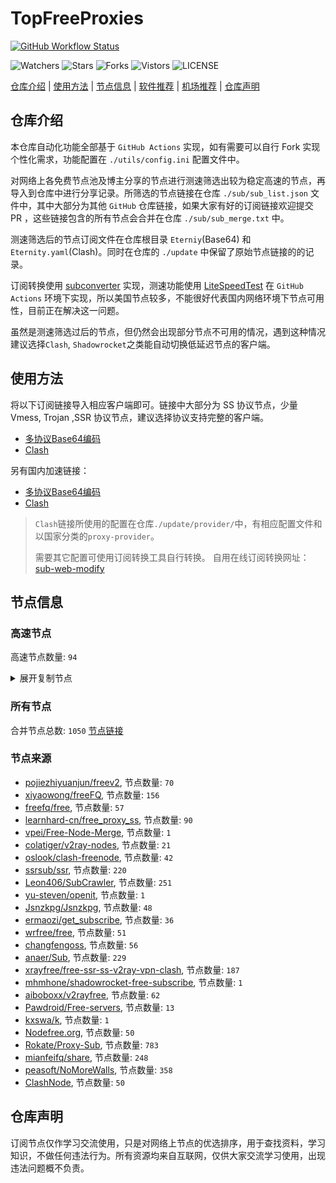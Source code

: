 # TopFreeProxies
[![GitHub Workflow Status](https://github.com/Jason6111/topfreeproxies/actions/workflows/get-proxies.yml/badge.svg)](https://github.com/Jason6111/TopFreeProxies/actions/workflows/get-proxies.yml) 

![Watchers](https://img.shields.io/github/watchers/Jason6111/topfreeproxies) ![Stars](https://img.shields.io/github/stars/Jason6111/topfreeproxies) ![Forks](https://img.shields.io/github/forks/Jason6111/topfreeproxies) ![Vistors](https://visitor-badge.laobi.icu/badge?page_id=Jason6111.topfreeproxies) ![LICENSE](https://img.shields.io/badge/license-CC%20BY--SA%204.0-green.svg)

[仓库介绍](https://github.com/Jason6111/TopFreeProxies#仓库介绍) | [使用方法](https://github.com/Jason6111/TopFreeProxies#使用方法) | [节点信息](https://github.com/Jason6111/TopFreeProxies#节点信息) | [软件推荐](https://github.com/Jason6111/TopFreeProxies#客户端选择) | [机场推荐](https://github.com/Jason6111/TopFreeProxies#机场推荐) | [仓库声明](https://github.com/Jason6111/TopFreeProxies#仓库声明)

## 仓库介绍
本仓库自动化功能全部基于 `GitHub Actions` 实现，如有需要可以自行 Fork 实现个性化需求，功能配置在 `./utils/config.ini` 配置文件中。

对网络上各免费节点池及博主分享的节点进行测速筛选出较为稳定高速的节点，再导入到仓库中进行分享记录。所筛选的节点链接在仓库 `./sub/sub_list.json` 文件中，其中大部分为其他 `GitHub` 仓库链接，如果大家有好的订阅链接欢迎提交 PR ，这些链接包含的所有节点会合并在仓库 `./sub/sub_merge.txt` 中。

测速筛选后的节点订阅文件在仓库根目录 `Eterniy`(Base64) 和 `Eternity.yaml`(Clash)。同时在仓库的 `./update` 中保留了原始节点链接的的记录。

订阅转换使用 [subconverter](https://github.com/tindy2013/subconverter) 实现，测速功能使用 [LiteSpeedTest](https://github.com/xxf098/LiteSpeedTest) 在 `GitHub Actions` 环境下实现，所以美国节点较多，不能很好代表国内网络环境下节点可用性，目前正在解决这一问题。

虽然是测速筛选过后的节点，但仍然会出现部分节点不可用的情况，遇到这种情况建议选择`Clash`, `Shadowrocket`之类能自动切换低延迟节点的客户端。

## 使用方法
将以下订阅链接导入相应客户端即可。链接中大部分为 SS 协议节点，少量 Vmess, Trojan ,SSR 协议节点，建议选择协议支持完整的客户端。

- [多协议Base64编码](https://raw.githubusercontent.com/Jason6111/TopFreeProxies/master/Eternity)
- [Clash](https://raw.githubusercontent.com/Jason6111/TopFreeProxies/master/Eternity.yaml)

另有国内加速链接：

- [多协议Base64编码](https://fastly.jsdelivr.net/gh/Jason6111/TopFreeProxies@master/Eternity)
- [Clash](https://fastly.jsdelivr.net/gh/Jason6111/TopFreeProxies@master/Eternity.yaml)

>`Clash`链接所使用的配置在仓库`./update/provider/`中，有相应配置文件和以国家分类的`proxy-provider`。
>
>需要其它配置可使用订阅转换工具自行转换。
>自用在线订阅转换网址：[sub-web-modify](https://sub.v1.mk/)

## 节点信息
### 高速节点
高速节点数量: `94`
<details>
  <summary>展开复制节点</summary>

    trojan://d7336719-df8e-4902-a7e1-8ff2c324eda3@edge02.themars.top:31101?allowInsecure=1#%F0%9F%87%AD%F0%9F%87%B0%20HK%E9%A6%99%E6%B8%AF02
    vmess://eyJ2IjoiMiIsInBzIjoi8J+Hr/Cfh7UgZ2l0aHViLmNvbS9mcmVlZnEgLSDml6XmnKzkuJzkuqxPcmFjbGXmlbDmja7kuK3lv4MgNzQiLCJhZGQiOiIxNjguMTM4LjE5NC4yNDMiLCJwb3J0IjoiMzM0MjEiLCJ0eXBlIjoibm9uZSIsImlkIjoiOTRlNTZmZjktY2NmMS00MTRlLWExMTQtNDZlMGE3OWY2NjE0IiwiYWlkIjoiMCIsIm5ldCI6InRjcCIsInBhdGgiOiIvIiwiaG9zdCI6IiIsInRscyI6IiJ9
    trojan://c19d1432-8b3e-4818-8837-3d160cf65908@jgwdb2.gaox.ml:443?allowInsecure=1#%F0%9F%87%AF%F0%9F%87%B5%20%5B01-03%5D%7Copenrunner%7C%E6%97%A5%E6%9C%AC%28JP%29Japan%2FOsaka_9
    vmess://eyJ2IjoiMiIsInBzIjoi8J+HsPCfh7cg6Z+p5Zu9XzAyMTQwMDkiLCJhZGQiOiIzLjM5LjYuODAiLCJwb3J0IjoiMTYzMzMiLCJ0eXBlIjoibm9uZSIsImlkIjoiMDA5MDAyYTctMDU4ZS00ZjVjLWJjNWMtZWM3YjAzOGFiNjcyIiwiYWlkIjoiMCIsIm5ldCI6InRjcCIsInBhdGgiOiIvIiwiaG9zdCI6IiIsInRscyI6IiJ9
    vmess://eyJ2IjoiMiIsInBzIjoi8J+HrfCfh7AgX0hLX+mmmea4ryIsImFkZCI6InBldGFsLmdhIiwicG9ydCI6IjQ0MyIsInR5cGUiOiJub25lIiwiaWQiOiJiNzQ0ZjVjYy1lYWIyLWQyY2QtZjQ3Ny03NjY0NmQxNzk4N2YiLCJhaWQiOiIwIiwibmV0Ijoid3MiLCJwYXRoIjoiL3BldGFsdndzIiwiaG9zdCI6InBldGFsLmdhIiwidGxzIjoidGxzIn0=
    ss://YWVzLTI1Ni1jZmI6YW1hem9uc2tyMDU@54.169.7.77:443#%F0%9F%87%B8%F0%9F%87%AC%20%E6%96%B0%E5%8A%A0%E5%9D%A1%20001
    trojan://265f092f-418b-30c9-a479-4800fd44dd19mielink@kaizen-tw-5.mielink-dns2.com:443?allowInsecure=0&sni=paydiu.com#%F0%9F%87%A8%F0%9F%87%B3%20Taiwan%28ChatGPT%29%2009%20TG%40nodpai
    vmess://eyJ2IjoiMiIsInBzIjoi8J+HqPCfh7MgX1RXX+WPsOa5vl8yIiwiYWRkIjoiaGluZXQxMjYxLmdmd2lzYmVzdC54eXoiLCJwb3J0IjoiMjI0IiwidHlwZSI6Im5vbmUiLCJpZCI6IjIyODUxMzNlLWI5YmEtM2ZiNS1hMjQ2LTljN2RkY2MyY2Q3YSIsImFpZCI6IjAiLCJuZXQiOiJ0Y3AiLCJwYXRoIjoiLyIsImhvc3QiOiJwYXlkaXUuY29tIiwidGxzIjoiIn0=
    trojan://265f092f-418b-30c9-a479-4800fd44dd19mielink@kaizen-tw-3.mielink-dns2.com:443?allowInsecure=1&sni=paydiu.com#%F0%9F%87%A8%F0%9F%87%B3%20Taiwan%28ChatGPT%29%2007%20TG%40nodpai
    trojan://265f092f-418b-30c9-a479-4800fd44dd19mielink@103.135.103.132:443?allowInsecure=1#HK_103.135.103.132_0211202366d2-362trojan
    trojan://265f092f-418b-30c9-a479-4800fd44dd19mielink@103.135.103.229:443?allowInsecure=1&sni=%24paydiu.com#%F0%9F%87%AD%F0%9F%87%B0%20Hong%20Kong%2017%20TG%40nodpai
    trojan://265f092f-418b-30c9-a479-4800fd44dd19mielink@172.104.118.90:443?allowInsecure=1#JP_172.104.118.90_02122023d889-618trojan
    vmess://eyJ2IjoiMiIsInBzIjoi8J+Hr/Cfh7Ug5pel5pysXzAyMTQwODUiLCJhZGQiOiIzOC41NC41MC4xNCIsInBvcnQiOiI4MCIsInR5cGUiOiJub25lIiwiaWQiOiIxNDNmMGNiMy0yM2YxLTRmZDAtYjFkYS1iYzlhMTBmOTczMTgiLCJhaWQiOiIwIiwibmV0Ijoid3MiLCJwYXRoIjoiLyIsImhvc3QiOiIiLCJ0bHMiOiIifQ==
    trojan://265f092f-418b-30c9-a479-4800fd44dd19mielink@kaizen-tw-5.mielink-dns2.com:443?allowInsecure=0&sni=paydiu.com#%F0%9F%87%A8%F0%9F%87%B3%20Taiwan%28ChatGPT%29%2009%20TG%40nodpai%202
    vmess://eyJ2IjoiMiIsInBzIjoi8J+HuPCfh6wg576O5Zu9LXZtZXNzLWNhLjAxMTIyMzMueHl6ODQ0My3ooqvlopkt5Lit6L2sMTk5Ljg3LjIxMC4xODYt6Kej6ZSB5paw5Yqg5Z2h5Zyw5Yy6TkbpnZ7oh6rliLbliaciLCJhZGQiOiJjYS4wMTEyMjMzLnh5eiIsInBvcnQiOiI4NDQzIiwidHlwZSI6Im5vbmUiLCJpZCI6ImMzMDAwZTlkLWJlZTctNGZkYi1iMzEyLWRkMDcwMzBmMzI1ZCIsImFpZCI6IjQiLCJuZXQiOiJ3cyIsInBhdGgiOiIvaG9tZSIsImhvc3QiOiJjYS4wMTEyMjMzLnh5eiIsInRscyI6InRscyJ9
    vmess://eyJ2IjoiMiIsInBzIjoi8J+HuPCfh6wg5Lit5Zu9LXZtZXNzLTguMjE0LjMzLjE1ODgwLeiiq+WimS3nm7Tov54t6Kej6ZSB5paw5Yqg5Z2h5Zyw5Yy6TkbpnZ7oh6rliLbliaciLCJhZGQiOiI4LjIxNC4zMy4xNTgiLCJwb3J0IjoiODAiLCJ0eXBlIjoibm9uZSIsImlkIjoiY2I4MWU2YWItMWQ4My00YWMxLWYwYWQtYWU1YzJhN2MyOWVmIiwiYWlkIjoiMCIsIm5ldCI6IndzIiwicGF0aCI6Ii8iLCJob3N0IjoiIiwidGxzIjoiIn0=
    vmess://eyJ2IjoiMiIsInBzIjoi8J+Hr/Cfh7Ug576O5Zu9LXZtZXNzLWpwYXJtLmZpbmV5b28uY2Y0NDMt6KKr5aKZLeS4rei9rDE1Mi43MC44MS42Ni3op6PplIHml6XmnKzlnLDljLpORumdnuiHquWItuWJpyIsImFkZCI6ImpwYXJtLmZpbmV5b28uY2YiLCJwb3J0IjoiNDQzIiwidHlwZSI6Im5vbmUiLCJpZCI6ImJkNWVlMjQ5LWZlN2ItNDY2OS1hNmQ5LWIzZjVlZWNiOThlNiIsImFpZCI6IjQiLCJuZXQiOiJ3cyIsInBhdGgiOiIvMTIzIiwiaG9zdCI6ImpwYXJtLmZpbmV5b28uY2YiLCJ0bHMiOiJ0bHMifQ==
    vmess://eyJ2IjoiMiIsInBzIjoi8J+Hr/Cfh7Ug576O5Zu9LXZtZXNzLWpwYXJtLmZpbmV5b28ubWw0NDMt6KKr5aKZLeS4rei9rDEzOC4yLjMzLjkwLeino+mUgeaXpeacrOWcsOWMuk5G6Z2e6Ieq5Yi25YmnIiwiYWRkIjoianBhcm0uZmluZXlvby5tbCIsInBvcnQiOiI0NDMiLCJ0eXBlIjoibm9uZSIsImlkIjoiMTBiYTQ3OGUtOWRlMS00YWE5LWMwOWUtNzcwNzAyNTMzNGQzIiwiYWlkIjoiNCIsIm5ldCI6IndzIiwicGF0aCI6Ii8xMjMiLCJob3N0IjoianBhcm0uZmluZXlvby5tbCIsInRscyI6InRscyJ9
    vmess://eyJ2IjoiMiIsInBzIjoi8J+Hr/Cfh7Ug576O5Zu9LXZtZXNzLWpwYW1kLmZpbmV5b28ubWw0NDMt6KKr5aKZLeS4rei9rDEzOC4yLjMzLjEwMi3op6PplIHml6XmnKzlnLDljLpORumdnuiHquWItuWJpyIsImFkZCI6ImpwYW1kLmZpbmV5b28ubWwiLCJwb3J0IjoiNDQzIiwidHlwZSI6Im5vbmUiLCJpZCI6IjM1ZTVlMmVhLTEzNzItNDc0NS1kZmY4LWZiMmJkMTEwMTZjNCIsImFpZCI6IjQiLCJuZXQiOiJ3cyIsInBhdGgiOiIvMTIzIiwiaG9zdCI6ImpwYW1kLmZpbmV5b28ubWwiLCJ0bHMiOiJ0bHMifQ==
    vmess://eyJ2IjoiMiIsInBzIjoi8J+HsPCfh7cg576O5Zu9LXZtZXNzLWFtZGtyLnB0dXUuZ2E0NDMt6KKr5aKZLeS4rei9rDE1Mi42OS4yMjkuMjIyLeino+mUgemfqeWbveWcsOWMuk5G6Z2e6Ieq5Yi25YmnIiwiYWRkIjoiYW1ka3IucHR1dS5nYSIsInBvcnQiOiI0NDMiLCJ0eXBlIjoibm9uZSIsImlkIjoiYTYxMmI2N2YtYTc5Yi00YTcxLWE4MmItYTQ2OTA2NzUyMDIzIiwiYWlkIjoiNCIsIm5ldCI6IndzIiwicGF0aCI6Ii80MDgiLCJob3N0IjoiYW1ka3IucHR1dS5nYSIsInRscyI6InRscyJ9
    vmess://eyJ2IjoiMiIsInBzIjoi8J+HsPCfh7cg576O5Zu9LXZtZXNzLWFtZGtyLnB0dXUubWw0NDMt6KKr5aKZLeS4rei9rDE0Ni41Ni45Ni43NS3op6PplIHpn6nlm73lnLDljLpORumdnuiHquWItuWJpyIsImFkZCI6ImFtZGtyLnB0dXUubWwiLCJwb3J0IjoiNDQzIiwidHlwZSI6Im5vbmUiLCJpZCI6ImUyY2RjMzA1LWRkYTctNDY1ZS1iNjc1LWJhMDQ2OGQyYThiMyIsImFpZCI6IjQiLCJuZXQiOiJ3cyIsInBhdGgiOiIvOTg3IiwiaG9zdCI6ImFtZGtyLnB0dXUubWwiLCJ0bHMiOiJ0bHMifQ==
    vmess://eyJ2IjoiMiIsInBzIjoi8J+Hr/Cfh7UgZ2l0aHViLmNvbS9mcmVlZnEgLSDml6XmnKzkuJzkuqxMaW5vZGXmlbDmja7kuK3lv4MgNTgiLCJhZGQiOiJ2YXUxLjBiYWQuY29tIiwicG9ydCI6IjQ0MyIsInR5cGUiOiJub25lIiwiaWQiOiI5MjcwOTRkMy1kNjc4LTQ3NjMtODU5MS1lMjQwZDBiY2FlODciLCJhaWQiOiIwIiwibmV0Ijoid3MiLCJwYXRoIjoiLyIsImhvc3QiOiJ2YXUxLjBiYWQuY29tIiwidGxzIjoidGxzIn0=
    vmess://eyJ2IjoiMiIsInBzIjoi8J+HqPCfh7MgWzAxLTAzXXxvcGVucnVubmVyfOS4reWbveWPsOa5vihUVylUYWl3YW4vQ2l0eU9mZmljZV8yIiwiYWRkIjoiNjEuMjIyLjIwMi4xNDAiLCJwb3J0IjoiMzM3OTIiLCJ0eXBlIjoibm9uZSIsImlkIjoiZTU1Y2QxODItMDFiMC00ZmI3LWE1MTAtMzYzNzAxYTQ5MWM1IiwiYWlkIjoiMCIsIm5ldCI6IndzIiwicGF0aCI6Ii8iLCJob3N0IjoiIiwidGxzIjoiIn0=
    vmess://eyJ2IjoiMiIsInBzIjoi8J+HrfCfh7AgWzAxLTAzXXxvcGVucnVubmVyfOS4reWbvemmmea4ry/kuK3lm73lj7Dmub4oQ04pQ2hpbmEvU2hlbnpoZW4vKOWPr+iDveaYr+S4rei9rOiKgueCuSlfMyIsImFkZCI6IlYxMDQuYmdwbmV0LnRvcCIsInBvcnQiOiIyNjEwNCIsInR5cGUiOiJub25lIiwiaWQiOiJlZjM2MWM4My04Yjg5LTM5NTAtOWM5Yi02Y2NjMTc3ZTYyODUiLCJhaWQiOiIwIiwibmV0Ijoid3MiLCJwYXRoIjoiL2FkbWluIiwiaG9zdCI6IlYxMDQuYmdwbmV0LnRvcCIsInRscyI6IiJ9
    ss://YWVzLTI1Ni1nY206ZTB1eWFrZW5kZzc@x.gotout.work:30031#%F0%9F%87%AD%F0%9F%87%B0%20%5B01-03%5D%7Copenrunner%7C%E4%B8%AD%E5%9B%BD%E9%A6%99%E6%B8%AF%2F%E4%B8%AD%E5%9B%BD%E5%8F%B0%E6%B9%BE%28CN%29China%2FShenzhen%2F%28%E5%8F%AF%E8%83%BD%E6%98%AF%E4%B8%AD%E8%BD%AC%E8%8A%82%E7%82%B9%29_4
    vmess://eyJ2IjoiMiIsInBzIjoi8J+HuPCfh6wgWzAxLTAzXXxvcGVucnVubmVyfOaWsOWKoOWdoShTRylTaW5nYXBvcmUvU2luZ2Fwb3JlXzciLCJhZGQiOiJ2Mi0yLmdvZGxpZ2h0Lnh5eiIsInBvcnQiOiIzMDUyNiIsInR5cGUiOiJub25lIiwiaWQiOiI0MzMwOGQyNy05NGVjLTQwOGUtYThmNi1kNjgyY2ZiOTljYTkiLCJhaWQiOiIwIiwibmV0Ijoid3MiLCJwYXRoIjoiLzU0ZjYzNGZzIiwiaG9zdCI6InYyLTIuZ29kbGlnaHQueHl6IiwidGxzIjoidGxzIn0=
    trojan://7Z29DRr1ts@cp-asus.ml:50275?allowInsecure=1#%F0%9F%87%B8%F0%9F%87%AC%20%5B01-03%5D%7Copenrunner%7C%E6%96%B0%E5%8A%A0%E5%9D%A1%28SG%29Singapore%2FSingapore_8
    vmess://eyJ2IjoiMiIsInBzIjoi8J+Hr/Cfh7Ug5pel5pysLXZtZXNzLTE0Ni41Ni40MC4xMTcyNzY3NS3ooqvlopkt55u06L+eLeino+mUgemfqeWbveWcsOWMuk5G6Z2e6Ieq5Yi25YmnIiwiYWRkIjoiMTQ2LjU2LjQwLjExNyIsInBvcnQiOiIyNzY3NSIsInR5cGUiOiJub25lIiwiaWQiOiIwNTNjYTBmNC0wNTdlLTQ5M2QtYWQzMC01YmE1MWYwMGY1OWMiLCJhaWQiOiI0IiwibmV0Ijoid3MiLCJwYXRoIjoiLyIsImhvc3QiOiIiLCJ0bHMiOiIifQ==
    vmess://eyJ2IjoiMiIsInBzIjoi8J+HrfCfh7AgWzAxLTAzXXxvcGVucnVubmVyfOS4reWbvemmmea4ry/kuK3lm73lj7Dmub4oQ04pQ2hpbmEvQmVpamluZy8o5Y+v6IO95piv5Lit6L2s6IqC54K5KV8xMCIsImFkZCI6InNoY3UuZm9yZ2VidWtraXQuY29tIiwicG9ydCI6IjQ3Mzg5IiwidHlwZSI6Im5vbmUiLCJpZCI6ImY2ODBkZmQ4LTNiNTktNDhhZi1hZWE4LTFkNGJjMDlhMTcwNSIsImFpZCI6IjAiLCJuZXQiOiJ0Y3AiLCJwYXRoIjoiLyIsImhvc3QiOiJzaGN1LmZvcmdlYnVra2l0LmNvbSIsInRscyI6IiJ9
    trojan://da777aae-defb-41d0-a183-2c27da2b4677@jgwdj3.gaox.ml:443?allowInsecure=1#%F0%9F%87%AF%F0%9F%87%B5%20%5B01-03%5D%7Copenrunner%7C%E6%97%A5%E6%9C%AC%28JP%29Japan%2FTokyo_16
    vmess://eyJ2IjoiMiIsInBzIjoi8J+HrfCfh7AgWzAxLTAzXXxvcGVucnVubmVyfOS4reWbvemmmea4r+eJueWIq+ihjOaUv+WMuihISylIb25na29uZ1NBUkNoaW5hL0hvbmdLb25nXzE5IiwiYWRkIjoiNDI2aGsuZmFuczgueHl6IiwicG9ydCI6IjQ0MyIsInR5cGUiOiJub25lIiwiaWQiOiI5M2JkYWVkNS0xM2M1LTM5MjctOTNkNy1hNjg3N2M1YWM4ZDIiLCJhaWQiOiIyIiwibmV0Ijoid3MiLCJwYXRoIjoiL3JheSIsImhvc3QiOiI0MjZoay5mYW5zOC54eXoiLCJ0bHMiOiJ0bHMifQ==
    vmess://eyJ2IjoiMiIsInBzIjoi8J+HrfCfh7AgWzAxLTAzXXxvcGVucnVubmVyfOS4reWbvemmmea4ry/kuK3lm73lj7Dmub4oQ04pQ2hpbmEvQmVpamluZy8o5Y+v6IO95piv5Lit6L2s6IqC54K5KV8yMCIsImFkZCI6IlYzMDkuYmdwbmV0LnRvcCIsInBvcnQiOiIyNjMwOSIsInR5cGUiOiJub25lIiwiaWQiOiJlZjM2MWM4My04Yjg5LTM5NTAtOWM5Yi02Y2NjMTc3ZTYyODUiLCJhaWQiOiIwIiwibmV0IjoidGNwIiwicGF0aCI6Ii9yYXkiLCJob3N0IjoiNDI2aGsuZmFuczgueHl6IiwidGxzIjoiIn0=
    vmess://eyJ2IjoiMiIsInBzIjoi8J+HrfCfh7AgWzAxLTAzXXxvcGVucnVubmVyfOS4reWbvemmmea4ry/kuK3lm73lj7Dmub4oQ04pQ2hpbmEvU2hlbnpoZW4vKOWPr+iDveaYr+S4rei9rOiKgueCuSlfMjMiLCJhZGQiOiJWMjAzLmJncG5ldC50b3AiLCJwb3J0IjoiMjYyMDMiLCJ0eXBlIjoibm9uZSIsImlkIjoiZWYzNjFjODMtOGI4OS0zOTUwLTljOWItNmNjYzE3N2U2Mjg1IiwiYWlkIjoiMCIsIm5ldCI6InRjcCIsInBhdGgiOiIvcmF5IiwiaG9zdCI6IjQyNmhrLmZhbnM4Lnh5eiIsInRscyI6IiJ9
    trojan://cfbabf31-2cf6-40ca-9688-abbb682370aa@cn.speedabc.xyz:32002?allowInsecure=1&sni=jp-bgp.speedaccelerate.com#%F0%9F%87%AD%F0%9F%87%B0%20%5B01-03%5D%7Copenrunner%7C%E4%B8%AD%E5%9B%BD%E9%A6%99%E6%B8%AF%2F%E4%B8%AD%E5%9B%BD%E5%8F%B0%E6%B9%BE%28CN%29China%2FShenzhen%2F%28%E5%8F%AF%E8%83%BD%E6%98%AF%E4%B8%AD%E8%BD%AC%E8%8A%82%E7%82%B9%29_25
    trojan://e5d46365e25e31d94279c2bcf93390a2@sg-sr-116.mitoption.com:443?allowInsecure=1#%F0%9F%87%B8%F0%9F%87%AC%20%5B01-03%5D%7Copenrunner%7C%E6%96%B0%E5%8A%A0%E5%9D%A1%28SG%29Singapore%2FSingapore_28
    vmess://eyJ2IjoiMiIsInBzIjoi8J+Hr/Cfh7UgWzAxLTAzXXxvcGVucnVubmVyfOaXpeacrChKUClKYXBhbi9Ub2t5b18yOSIsImFkZCI6IjE0MC4yMzguNDguMTk0IiwicG9ydCI6Ijg4ODgiLCJ0eXBlIjoibm9uZSIsImlkIjoiMjRmMWRmYWQtMTI2Ny00Mjk3LThlODgtMGU5YjhlZjQ3ZTQ3IiwiYWlkIjoiMCIsIm5ldCI6InRjcCIsInBhdGgiOiIvIiwiaG9zdCI6IiIsInRscyI6IiJ9
    ss://YWVzLTI1Ni1nY206WTZSOXBBdHZ4eHptR0M@158.247.205.87:5601#%F0%9F%87%AF%F0%9F%87%B5%20%5B01-03%5D%7Copenrunner%7C%E6%97%A5%E6%9C%AC%28JP%29Japan%2FOsaka_40
    trojan://7b4066ae-accc-11eb-a8bf-f23c91cfbbc9@ssl.tcpbbr.net:443?allowInsecure=1#%F0%9F%87%AD%F0%9F%87%B0%20%5B01-03%5D%7Copenrunner%7C%E4%B8%AD%E5%9B%BD%E9%A6%99%E6%B8%AF%E7%89%B9%E5%88%AB%E8%A1%8C%E6%94%BF%E5%8C%BA%28HK%29Hongkong%2BSAR%2BChina%2FHong%2BKong_42
    vmess://eyJ2IjoiMiIsInBzIjoi8J+HuPCfh6wgZ2l0aHViLmNvbS9mcmVlZnEgLSDmlrDliqDlnaFEaWdpdGFsT2NlYW7mlbDmja7kuK3lv4MgNDYiLCJhZGQiOiIxNzQuMTM4LjI1LjE4NyIsInBvcnQiOiI4ODgwIiwidHlwZSI6Im5vbmUiLCJpZCI6ImE1YzgwNGFhLThhNGQtNGZkMi05N2ExLTRmMGNjMTM4NDk1MyIsImFpZCI6IjAiLCJuZXQiOiJ3cyIsInBhdGgiOiIvIiwiaG9zdCI6IiIsInRscyI6IiJ9
    ss://Y2hhY2hhMjAtaWV0Zi1wb2x5MTMwNTpHIXlCd1BXSDNWYW8@148.66.56.99:807#HK_52
    ss://YWVzLTI1Ni1jZmI6YW1hem9uc2tyMDU@3.112.193.151:443#JP_71
    vmess://eyJ2IjoiMiIsInBzIjoi8J+HrfCfh7AgZ2l0aHViLmNvbS9mcmVlZnEgLSDpppnmuK9CR1AuTkVUIENOMuaVsOaNruS4reW/gyAxNyIsImFkZCI6IjIwMi43OS4xNzIuNTMiLCJwb3J0IjoiNDQzIiwidHlwZSI6Im5vbmUiLCJpZCI6IjMwMjE2MjA2LTE0YjctNDBlNy05OTVkLTYxYzEyMTliYTU4NCIsImFpZCI6IjY0IiwibmV0Ijoid3MiLCJwYXRoIjoiLyIsImhvc3QiOiIiLCJ0bHMiOiJ0bHMifQ==
    ss://YWVzLTI1Ni1jZmI6YW1hem9uc2tyMDU@54.169.62.50:443#SG_124
    ss://Y2hhY2hhMjAtaWV0Zi1wb2x5MTMwNTpHIXlCd1BXSDNWYW8@217.197.161.138:805#Pool_%F0%9F%87%B8%F0%9F%87%ACSG_126
    ss://YWVzLTI1Ni1jZmI6YW1hem9uc2tyMDU@54.169.211.238:443#%F0%9F%87%BA%F0%9F%87%B8%20SG_128trojan%2F%2Ff39bd244-f5fe-415c-8b98-a1e5250bf178%40fhcarm2.gaox.ml443%3FallowInsecure%3D0%23%F0%9F%87%BA%F0%9F%87%B8%20github.com%2Ffreefq%20-%20%E7%BE%8E%E5%9B%BD%20%2010
    vmess://eyJ2IjoiMiIsInBzIjoi8J+HuvCfh7gg576O5Zu944CQ5LuY6LS55o6o6I2Q77yaaHR0cHMvL3YxLm1rL3ZpcOOAkTQ1OCIsImFkZCI6IjE3Mi42Ny4xLjE4MiIsInBvcnQiOiI4NDQzIiwidHlwZSI6Im5vbmUiLCJpZCI6ImE2YTM3ZTA0LTVlODEtNDRjOS1iZTUzLWJhYTNmZjQ2ZWI4YiIsImFpZCI6IjAiLCJuZXQiOiJ3cyIsInBhdGgiOiIvOGNkYTQ4YjMiLCJob3N0IjoiSU4tOTItOTkuc2hvcHR1bm5lbC5saXZlIiwidGxzIjoidGxzIn0=
    vmess://eyJ2IjoiMiIsInBzIjoi8J+HqPCfh6Yg5Yqg5ou/5aSnXzAyMTQyNTIiLCJhZGQiOiIyMy4yMjcuMzguMzgiLCJwb3J0IjoiNDQzIiwidHlwZSI6Im5vbmUiLCJpZCI6IjQwZDQ5NmE2LWNlZWItNDA5Ni1iYWViLTRjYzUyYjIwNTYyMSIsImFpZCI6IjAiLCJuZXQiOiJ3cyIsInBhdGgiOiIvRUNUQ0owREYiLCJob3N0IjoibGcxLnRydW1wMjAyMy51cyIsInRscyI6InRscyJ9
    trojan://4d111af8-5078-37e0-a583-34155f60b32c@phxv001.jd0001.top:44302?allowInsecure=0#%F0%9F%87%BA%F0%9F%87%B8%20github.com%2Ffreefq%20-%20%E7%BE%8E%E5%9B%BD%20%2022
    vmess://eyJ2IjoiMiIsInBzIjoi8J+HuvCfh7gg576O5Zu944CQ5LuY6LS55o6o6I2Q77yaaHR0cHMvL3YxLm1rL3ZpcOOAkTQ2MCIsImFkZCI6IjE3Mi42NC4xNTYuMjMyIiwicG9ydCI6Ijg0NDMiLCJ0eXBlIjoibm9uZSIsImlkIjoiYTZhMzdlMDQtNWU4MS00NGM5LWJlNTMtYmFhM2ZmNDZlYjhiIiwiYWlkIjoiMCIsIm5ldCI6IndzIiwicGF0aCI6Ii84Y2RhNDhiMyIsImhvc3QiOiJJTi05Mi05OS5zaG9wdHVubmVsLmxpdmUiLCJ0bHMiOiJ0bHMifQ==
    vmess://eyJ2IjoiMiIsInBzIjoi8J+HqPCfh6Yg5Yqg5ou/5aSn44CQ5LuY6LS55o6o6I2Q77yaaHR0cHMvL3YxLm1rL3ZpcOOAkTM0MCIsImFkZCI6IjIzLjIyNy4zOC4yNCIsInBvcnQiOiI0NDMiLCJ0eXBlIjoibm9uZSIsImlkIjoiYzVhMmQ3YjgtYmY4NC00Zjk3LTg1NzctYjliODdmMmJhYWY3IiwiYWlkIjoiMCIsIm5ldCI6IndzIiwicGF0aCI6Ii9BVUlLTjhBVSIsImhvc3QiOiJvcGxnMS5jZmNkbjIueHl6IiwidGxzIjoidGxzIn0=
    vmess://eyJ2IjoiMiIsInBzIjoi8J+HqPCfh6Yg5Yqg5ou/5aSn44CQ5LuY6LS55o6o6I2Q77yaaHR0cHMvL3YxLm1rL3ZpcOOAkTM0MSIsImFkZCI6IjIzLjIyNy4zOC4yMSIsInBvcnQiOiI0NDMiLCJ0eXBlIjoibm9uZSIsImlkIjoiYzVhMmQ3YjgtYmY4NC00Zjk3LTg1NzctYjliODdmMmJhYWY3IiwiYWlkIjoiMCIsIm5ldCI6IndzIiwicGF0aCI6Ii9BVUlLTjhBVSIsImhvc3QiOiJvcGxnMS5jZmNkbjIueHl6IiwidGxzIjoidGxzIn0=
    vmess://eyJ2IjoiMiIsInBzIjoi8J+HqPCfh6Yg5Yqg5ou/5aSnXzAyMTQyMDYiLCJhZGQiOiIyMy4yMjcuMzguMzkiLCJwb3J0IjoiNDQzIiwidHlwZSI6Im5vbmUiLCJpZCI6IjU2YTIxODhiLTJhYjctNDAyYy1iOWI4LTM0ODQ3ZmRmMDk1OCIsImFpZCI6IjAiLCJuZXQiOiJ3cyIsInBhdGgiOiIvNVFOUk9TUlYiLCJob3N0Ijoib3BsZzEuemh1amljbjIuY29tIiwidGxzIjoidGxzIn0=
    vmess://eyJ2IjoiMiIsInBzIjoi8J+HuvCfh7gg576O5Zu9XzAyMTQxMDc5IiwiYWRkIjoiNjYuMjM1LjIwMC4yMiIsInBvcnQiOiI0NDMiLCJ0eXBlIjoibm9uZSIsImlkIjoiMTdiMmEzMTMtMzdhMC00OTQ1LWE4ZTQtZTYzMzc1NTA2YjRhIiwiYWlkIjoiMCIsIm5ldCI6IndzIiwicGF0aCI6Ii9BMkRKT1BGVCIsImhvc3QiOiJsZzEwLmNmY2RuMS54eXoiLCJ0bHMiOiJ0bHMifQ==
    vmess://eyJ2IjoiMiIsInBzIjoi8J+HuvCfh7ggMi4xM3wg576O5Zu9WW91VHViZeeUsembtumWi+WniyA5IiwiYWRkIjoiMTI4LjE0LjE2Mi40OCIsInBvcnQiOiI0NDMiLCJ0eXBlIjoibm9uZSIsImlkIjoiNWY2NGZhNjUtN2IxNC00OWM1LTk1NGQtYWExNWM2YmZjYWNkIiwiYWlkIjoiMCIsIm5ldCI6IndzIiwicGF0aCI6Ii9kb25ndGFpd2FuZy5jb20iLCJob3N0IjoiY2xhc2g2LnNzci1mcmVlLnh5eiIsInRscyI6InRscyJ9
    ssr://ejAxMTUuc2VjdXJpdHktY2xvdWRmcm9udC1jZG4uY29tOjQyODMzOm9yaWdpbjphZXMtMjU2LWNmYjpodHRwX3NpbXBsZTpXWEJZTW05d1FtSnlabkZLZW5wTmN3Lz9ncm91cD1VMU5TVUhKdmRtbGtaWEkmcmVtYXJrcz04Si1IcVBDZmg2WWdRMEV0TXk0NU9TNHhOakV1TVRReUxUQXlORGMmb2Jmc3BhcmFtPVBUMDlKU1h2djcwJnByb3RvcGFyYW09UFQwOUpTWHZ2NzA
    trojan://265f092f-418b-30c9-a479-4800fd44dd19mielink@kaizen-us-9.mielink-dns2.com:443?allowInsecure=1&sni=paydiu.com#%F0%9F%87%BA%F0%9F%87%B8%20%E7%BE%8E%E5%9B%BD%20014
    trojan://265f092f-418b-30c9-a479-4800fd44dd19mielink@20.106.103.230:443?allowInsecure=1&sni=%24paydiu.com#%F0%9F%87%BA%F0%9F%87%B8%20%E7%BE%8E%E5%9B%BD%20023
    ss://YWVzLTI1Ni1jZmI6YW1hem9uc2tyMDU@35.91.237.33:443#%F0%9F%87%BA%F0%9F%87%B8%20%E7%BE%8E%E5%9B%BD-ss-35.91.237.33443-%E8%A2%AB%E5%A2%99-%E7%9B%B4%E8%BF%9E-%E8%A7%A3%E9%94%81%E7%BE%8E%E5%9B%BD%E5%9C%B0%E5%8C%BANF%E9%9D%9E%E8%87%AA%E5%88%B6%E5%89%A7
    ss://Y2hhY2hhMjAtaWV0Zi1wb2x5MTMwNTopMU4xRTZ2MFNVX3JHVHBn@38.64.138.53:1035#%F0%9F%87%BA%F0%9F%87%B8%20%E5%8A%A0%E6%8B%BF%E5%A4%A7-ss-38.64.138.531035-%E8%A2%AB%E5%A2%99-%E7%9B%B4%E8%BF%9E-%E8%A7%A3%E9%94%81%E7%BE%8E%E5%9B%BD%E5%9C%B0%E5%8C%BANF%E9%9D%9E%E8%87%AA%E5%88%B6%E5%89%A7
    ss://Y2hhY2hhMjAtaWV0Zi1wb2x5MTMwNTozNWIwZjU3OC04OTYxLTRhMmItOTlhMS1kYjk1NTVlNTIyZTQ@mf01.xmss.vip:18888#%F0%9F%87%BA%F0%9F%87%B8%20%E7%BE%8E%E5%9B%BD-ss-mf01.xmss.vip18888-%E8%A2%AB%E5%A2%99-%E4%B8%AD%E8%BD%AC94.131.107.12-%E8%A7%A3%E9%94%81%E7%BE%8E%E5%9B%BD%E5%9C%B0%E5%8C%BANF%E9%9D%9E%E8%87%AA%E5%88%B6%E5%89%A7
    vmess://eyJ2IjoiMiIsInBzIjoi8J+HuPCfh6wg576O5Zu9LXZtZXNzLWNhLjAxMTIyMzMueHl6ODQ0My3ooqvlopkt5Lit6L2sMTk5Ljg3LjIxMC4xODYt6Kej6ZSB5paw5Yqg5Z2h5Zyw5Yy6TkbpnZ7oh6rliLbliacgMiIsImFkZCI6ImNhLjAxMTIyMzMueHl6IiwicG9ydCI6Ijg0NDMiLCJ0eXBlIjoibm9uZSIsImlkIjoiYzMwMDBlOWQtYmVlNy00ZmRiLWIzMTItZGQwNzAzMGYzMjVkIiwiYWlkIjoiNCIsIm5ldCI6IndzIiwicGF0aCI6Ii9ob21lIiwiaG9zdCI6ImNhLjAxMTIyMzMueHl6IiwidGxzIjoidGxzIn0=
    vmess://eyJ2IjoiMiIsInBzIjoi8J+HuvCfh7gg576O5Zu9LXZtZXNzLWdhaW8ubWlhb2dlMTEwLmNmNDQzLeiiq+WimS3kuK3ovawxMDQuMjguMjA1LjExMS3op6PplIHnvo7lm73lnLDljLpORumdnuiHquWItuWJpyIsImFkZCI6ImdhaW8ubWlhb2dlMTEwLmNmIiwicG9ydCI6IjQ0MyIsInR5cGUiOiJub25lIiwiaWQiOiI0ODkzZWQzZS04YTVmLTQ4ZGMtYWExZS1iYmMyZTY3YTA2NWIiLCJhaWQiOiIwIiwibmV0Ijoid3MiLCJwYXRoIjoiL2pjbmYiLCJob3N0IjoiZ2Fpby5taWFvZ2UxMTAuY2YiLCJ0bHMiOiIifQ==
    vmess://eyJ2IjoiMiIsInBzIjoi8J+Hr/Cfh7Ug576O5Zu9LXZtZXNzLWpwYXJtLmZpbmV5b28uY2Y0NDMt6KKr5aKZLeS4rei9rDE1Mi43MC44MS42Ni3op6PplIHml6XmnKzlnLDljLpORumdnuiHquWItuWJpyAyIiwiYWRkIjoianBhcm0uZmluZXlvby5jZiIsInBvcnQiOiI0NDMiLCJ0eXBlIjoibm9uZSIsImlkIjoiYmQ1ZWUyNDktZmU3Yi00NjY5LWE2ZDktYjNmNWVlY2I5OGU2IiwiYWlkIjoiNCIsIm5ldCI6IndzIiwicGF0aCI6Ii8xMjMiLCJob3N0IjoianBhcm0uZmluZXlvby5jZiIsInRscyI6InRscyJ9
    vmess://eyJ2IjoiMiIsInBzIjoi8J+Hr/Cfh7Ug576O5Zu9LXZtZXNzLWpwYXJtLmZpbmV5b28ubWw0NDMt6KKr5aKZLeS4rei9rDEzOC4yLjMzLjkwLeino+mUgeaXpeacrOWcsOWMuk5G6Z2e6Ieq5Yi25YmnIDIiLCJhZGQiOiJqcGFybS5maW5leW9vLm1sIiwicG9ydCI6IjQ0MyIsInR5cGUiOiJub25lIiwiaWQiOiIxMGJhNDc4ZS05ZGUxLTRhYTktYzA5ZS03NzA3MDI1MzM0ZDMiLCJhaWQiOiI0IiwibmV0Ijoid3MiLCJwYXRoIjoiLzEyMyIsImhvc3QiOiJqcGFybS5maW5leW9vLm1sIiwidGxzIjoidGxzIn0=
    vmess://eyJ2IjoiMiIsInBzIjoi8J+Hr/Cfh7Ug576O5Zu9LXZtZXNzLWpwYW1kLmZpbmV5b28ubWw0NDMt6KKr5aKZLeS4rei9rDEzOC4yLjMzLjEwMi3op6PplIHml6XmnKzlnLDljLpORumdnuiHquWItuWJpyAyIiwiYWRkIjoianBhbWQuZmluZXlvby5tbCIsInBvcnQiOiI0NDMiLCJ0eXBlIjoibm9uZSIsImlkIjoiMzVlNWUyZWEtMTM3Mi00NzQ1LWRmZjgtZmIyYmQxMTAxNmM0IiwiYWlkIjoiNCIsIm5ldCI6IndzIiwicGF0aCI6Ii8xMjMiLCJob3N0IjoianBhbWQuZmluZXlvby5tbCIsInRscyI6InRscyJ9
    vmess://eyJ2IjoiMiIsInBzIjoi8J+HsPCfh7cg576O5Zu9LXZtZXNzLWFtZGtyLnB0dXUuZ2E0NDMt6KKr5aKZLeS4rei9rDE1Mi42OS4yMjkuMjIyLeino+mUgemfqeWbveWcsOWMuk5G6Z2e6Ieq5Yi25YmnIDIiLCJhZGQiOiJhbWRrci5wdHV1LmdhIiwicG9ydCI6IjQ0MyIsInR5cGUiOiJub25lIiwiaWQiOiJhNjEyYjY3Zi1hNzliLTRhNzEtYTgyYi1hNDY5MDY3NTIwMjMiLCJhaWQiOiI0IiwibmV0Ijoid3MiLCJwYXRoIjoiLzQwOCIsImhvc3QiOiJhbWRrci5wdHV1LmdhIiwidGxzIjoidGxzIn0=
    vmess://eyJ2IjoiMiIsInBzIjoi8J+HsPCfh7cg576O5Zu9LXZtZXNzLWFtZGtyLnB0dXUubWw0NDMt6KKr5aKZLeS4rei9rDE0Ni41Ni45Ni43NS3op6PplIHpn6nlm73lnLDljLpORumdnuiHquWItuWJpyAyIiwiYWRkIjoiYW1ka3IucHR1dS5tbCIsInBvcnQiOiI0NDMiLCJ0eXBlIjoibm9uZSIsImlkIjoiZTJjZGMzMDUtZGRhNy00NjVlLWI2NzUtYmEwNDY4ZDJhOGIzIiwiYWlkIjoiNCIsIm5ldCI6IndzIiwicGF0aCI6Ii85ODciLCJob3N0IjoiYW1ka3IucHR1dS5tbCIsInRscyI6InRscyJ9
    vmess://eyJ2IjoiMiIsInBzIjoi8J+HuvCfh7ggZ2l0aHViLmNvbS9mcmVlZnEgLSDnvo7lm71DbG91ZEZsYXJl6IqC54K5IDU2IiwiYWRkIjoiY2YtbHQuc2hhcmVjZW50cmUub25saW5lIiwicG9ydCI6IjgwIiwidHlwZSI6Im5vbmUiLCJpZCI6IjZjNDZlMTdkLTRmOTAtNGZkYS04NDg0LTk4ZjE5MjUyNGJjNyIsImFpZCI6IjAiLCJuZXQiOiJ3cyIsInBhdGgiOiIvIiwiaG9zdCI6InNzcnN1Yi52MTAuYXN1a2EuYnV6eiIsInRscyI6IiJ9
    vmess://eyJ2IjoiMiIsInBzIjoi8J+HuvCfh7ggZ2l0aHViLmNvbS9mcmVlZnEgLSDnvo7lm73liqDliKnnpo/lsLzkuprlt57lnKPkvZXloZ5DbG91ZGZsYXJlQ0RO6IqC54K5IDU0IiwiYWRkIjoiMTAzLjIxLjI0NC44MiIsInBvcnQiOiI4NDQzIiwidHlwZSI6Im5vbmUiLCJpZCI6ImE2YTM3ZTA0LTVlODEtNDRjOS1iZTUzLWJhYTNmZjQ2ZWI4YiIsImFpZCI6IjAiLCJuZXQiOiJ3cyIsInBhdGgiOiIvOGNkYTQ4YjMiLCJob3N0IjoiSU4tOTItOTkuc2hvcHR1bm5lbC5saXZlIiwidGxzIjoidGxzIn0=
    vmess://eyJ2IjoiMiIsInBzIjoi5Lyv5Yip5YW544CQ5LuY6LS55o6o6I2Q77yaaHR0cHMvL3YxLm1rL3ZpcOOAkTM3MCIsImFkZCI6IjIwMy4zMC4xOTEuMjAiLCJwb3J0IjoiNDQzIiwidHlwZSI6Im5vbmUiLCJpZCI6IjVmNjRmYTY1LTdiMTQtNDljNS05NTRkLWFhMTVjNmJmY2FjZCIsImFpZCI6IjAiLCJuZXQiOiJ3cyIsInBhdGgiOiIvZG9uZ3RhaXdhbmcuY29tIiwiaG9zdCI6ImNsYXNoNi5zc3ItZnJlZS54eXoiLCJ0bHMiOiJ0bHMifQ==
    vmess://eyJ2IjoiMiIsInBzIjoi5Lyv5Yip5YW5XzAyMTQwMzAiLCJhZGQiOiIyMDMuMzAuMTg5LjE4OSIsInBvcnQiOiI0NDMiLCJ0eXBlIjoibm9uZSIsImlkIjoiNDBkNDk2YTYtY2VlYi00MDk2LWJhZWItNGNjNTJiMjA1NjIxIiwiYWlkIjoiMCIsIm5ldCI6IndzIiwicGF0aCI6Ii9FQ1RDSjBERiIsImhvc3QiOiJsZzEudHJ1bXAyMDIzLnVzIiwidGxzIjoidGxzIn0=
    vmess://eyJ2IjoiMiIsInBzIjoi8J+Hq/Cfh7cg5rOV5Zu944CQ5LuY6LS55o6o6I2Q77yaaHR0cHMvL3YxLm1rL3ZpcOOAkTQyMiIsImFkZCI6IjE3My4yNDUuNDkuMTExIiwicG9ydCI6Ijg0NDMiLCJ0eXBlIjoibm9uZSIsImlkIjoiYTZhMzdlMDQtNWU4MS00NGM5LWJlNTMtYmFhM2ZmNDZlYjhiIiwiYWlkIjoiMCIsIm5ldCI6IndzIiwicGF0aCI6Ii84Y2RhNDhiMyIsImhvc3QiOiJJTi05Mi05OS5zaG9wdHVubmVsLmxpdmUiLCJ0bHMiOiJ0bHMifQ==
    vmess://eyJ2IjoiMiIsInBzIjoi5Lyv5Yip5YW544CQ5LuY6LS55o6o6I2Q77yaaHR0cHMvL3YxLm1rL3ZpcOOAkTM2OCIsImFkZCI6IjIwMy4zMC4xOTEuNCIsInBvcnQiOiI0NDMiLCJ0eXBlIjoibm9uZSIsImlkIjoiYzVhMmQ3YjgtYmY4NC00Zjk3LTg1NzctYjliODdmMmJhYWY3IiwiYWlkIjoiMCIsIm5ldCI6IndzIiwicGF0aCI6Ii9BVUlLTjhBVSIsImhvc3QiOiJvcGxnMS5jZmNkbjIueHl6IiwidGxzIjoidGxzIn0=
    vmess://eyJ2IjoiMiIsInBzIjoi5Lyv5Yip5YW544CQ5LuY6LS55o6o6I2Q77yaaHR0cHMvL3YxLm1rL3ZpcOOAkTM2NiIsImFkZCI6IjIwMy4zMC4xOTEuNyIsInBvcnQiOiI0NDMiLCJ0eXBlIjoibm9uZSIsImlkIjoiYzVhMmQ3YjgtYmY4NC00Zjk3LTg1NzctYjliODdmMmJhYWY3IiwiYWlkIjoiMCIsIm5ldCI6IndzIiwicGF0aCI6Ii9BVUlLTjhBVSIsImhvc3QiOiJvcGxnMS5jZmNkbjIueHl6IiwidGxzIjoidGxzIn0=
    vmess://eyJ2IjoiMiIsInBzIjoi5Lyv5Yip5YW544CQ5LuY6LS55o6o6I2Q77yaaHR0cHMvL3YxLm1rL3ZpcOOAkTM2OSIsImFkZCI6IjIwMy4zMC4xOTEuMyIsInBvcnQiOiI0NDMiLCJ0eXBlIjoibm9uZSIsImlkIjoiYzVhMmQ3YjgtYmY4NC00Zjk3LTg1NzctYjliODdmMmJhYWY3IiwiYWlkIjoiMCIsIm5ldCI6IndzIiwicGF0aCI6Ii9BVUlLTjhBVSIsImhvc3QiOiJvcGxnMS5jZmNkbjIueHl6IiwidGxzIjoidGxzIn0=
    vmess://eyJ2IjoiMiIsInBzIjoi8J+HrPCfh6cg6Iux5Zu944CQ5LuY6LS55o6o6I2Q77yaaHR0cHMvL3YxLm1rL3ZpcOOAkTE2IiwiYWRkIjoidnVrMS4wYmFkLmNvbSIsInBvcnQiOiI0NDMiLCJ0eXBlIjoibm9uZSIsImlkIjoiOTI3MDk0ZDMtZDY3OC00NzYzLTg1OTEtZTI0MGQwYmNhZTg3IiwiYWlkIjoiMCIsIm5ldCI6IndzIiwicGF0aCI6Ii9jaGF0IiwiaG9zdCI6InZ1azEuMGJhZC5jb20iLCJ0bHMiOiJ0bHMifQ==
    vmess://eyJ2IjoiMiIsInBzIjoi8J+Hq/Cfh7cg5rOV5Zu944CQ5LuY6LS55o6o6I2Q77yaaHR0cHMvL3YxLm1rL3ZpcOOAkTQxNiIsImFkZCI6IjE3My4yNDUuNDkuMjM4IiwicG9ydCI6Ijg0NDMiLCJ0eXBlIjoibm9uZSIsImlkIjoiYTZhMzdlMDQtNWU4MS00NGM5LWJlNTMtYmFhM2ZmNDZlYjhiIiwiYWlkIjoiMCIsIm5ldCI6IndzIiwicGF0aCI6Ii84Y2RhNDhiMyIsImhvc3QiOiJJTi05Mi05OS5zaG9wdHVubmVsLmxpdmUiLCJ0bHMiOiJ0bHMifQ==
    vmess://eyJ2IjoiMiIsInBzIjoi8J+HrvCfh7Mg5Y2w5bqm44CQ5LuY6LS55o6o6I2Q77yaaHR0cHMvL3YxLm1rL3ZpcOOAkTIzIiwiYWRkIjoidmluMS4wYmFkLmNvbSIsInBvcnQiOiI0NDMiLCJ0eXBlIjoibm9uZSIsImlkIjoiOTI3MDk0ZDMtZDY3OC00NzYzLTg1OTEtZTI0MGQwYmNhZTg3IiwiYWlkIjoiMCIsIm5ldCI6IndzIiwicGF0aCI6Ii9jaGF0IiwiaG9zdCI6InZpbjEuMGJhZC5jb20iLCJ0bHMiOiJ0bHMifQ==
    vmess://eyJ2IjoiMiIsInBzIjoi5pyq55+lXzAyMTQwMDIiLCJhZGQiOiIxOTAuOTMuMjQ1LjMiLCJwb3J0IjoiNDQzIiwidHlwZSI6Im5vbmUiLCJpZCI6IjU2YTIxODhiLTJhYjctNDAyYy1iOWI4LTM0ODQ3ZmRmMDk1OCIsImFpZCI6IjAiLCJuZXQiOiJ3cyIsInBhdGgiOiIvNVFOUk9TUlYiLCJob3N0Ijoib3BsZzEuemh1amljbjIuY29tIiwidGxzIjoidGxzIn0=
    vmess://eyJ2IjoiMiIsInBzIjoi5pyq55+lXzAyMTQxODMiLCJhZGQiOiIxNDEuMTAxLjExNS4zMiIsInBvcnQiOiI0NDMiLCJ0eXBlIjoibm9uZSIsImlkIjoiMTdiMmEzMTMtMzdhMC00OTQ1LWE4ZTQtZTYzMzc1NTA2YjRhIiwiYWlkIjoiMCIsIm5ldCI6IndzIiwicGF0aCI6Ii9BMkRKT1BGVCIsImhvc3QiOiJsZzEwLmNmY2RuMS54eXoiLCJ0bHMiOiJ0bHMifQ==
    ss://YWVzLTI1Ni1nY206WTZSOXBBdHZ4eHptR0M@167.88.63.79:3306#%E8%BF%99%E4%BA%9B%E8%8A%82%E7%82%B9%E5%8F%AA%E8%83%BD%E5%A4%87%E7%94%A8%E6%88%96%E8%80%85%E9%98%B2%E6%AD%A2%E5%A4%B1%E8%81%94%EF%BC%8C%E8%99%BD%E7%84%B6%E8%B4%A8%E9%87%8F%E5%B9%B6%E4%B8%8D%E6%98%AF%E5%BE%88%E5%A5%BD%EF%BC%8C%E4%B9%9F%E8%AF%B7%E4%BD%8E%E8%B0%83%E4%BD%BF%E7%94%A8%29%2080
    vmess://eyJ2IjoiMiIsInBzIjoi5Lyv5Yip5YW5XzAyMTQwMzYiLCJhZGQiOiIyMDMuMzAuMTkxLjE5MyIsInBvcnQiOiI0NDMiLCJ0eXBlIjoibm9uZSIsImlkIjoiMTdiMmEzMTMtMzdhMC00OTQ1LWE4ZTQtZTYzMzc1NTA2YjRhIiwiYWlkIjoiMCIsIm5ldCI6IndzIiwicGF0aCI6Ii9BMkRKT1BGVCIsImhvc3QiOiJsZzEwLmNmY2RuMS54eXoiLCJ0bHMiOiJ0bHMifQ==
    vmess://eyJ2IjoiMiIsInBzIjoi8J+HpvCfh7ogZ2l0aHViLmNvbS9mcmVlZnEgLSDmvrPlpKfliKnkuppMeW5kaHVyc3QgU2Vjb25kYXJ5IENvbGxlZ2UgMzciLCJhZGQiOiIyMDMuMzAuMTg4LjE5MCIsInBvcnQiOiI0NDMiLCJ0eXBlIjoibm9uZSIsImlkIjoiMTdiMmEzMTMtMzdhMC00OTQ1LWE4ZTQtZTYzMzc1NTA2YjRhIiwiYWlkIjoiMCIsIm5ldCI6IndzIiwicGF0aCI6Ii9BMkRKT1BGVCIsImhvc3QiOiJsZzEwLmNmY2RuMS54eXoiLCJ0bHMiOiJ0bHMifQ==
    trojan://dbf9bf9c-2c3f-474a-8031-d4c00666a989@fhcamd2.gaox.ml:443?allowInsecure=0#%7C21.55Mb
    ssr://c3NyZnJlZS56aHVqaWNuMi5uZXQ6MTAwMDQ6YXV0aF9jaGFpbl9hOmFlcy0yNTYtY2ZiOnRsczEuMl90aWNrZXRfYXV0aDpaRzl1WjNSaGFYZGhibWN1WTI5dC8_Z3JvdXA9VTFOU1VISnZkbWxrWlhJJnJlbWFya3M9YzNOeVpuSmxaUzU2YUhWcWFXTnVNaTV1WlhReE1EQXdOQSZvYmZzcGFyYW09JnByb3RvcGFyYW09
    ssr://anAtYW00OC02LmVxbm9kZS5uZXQ6ODA4MTpvcmlnaW46YWVzLTI1Ni1jZmI6dGxzMS4yX3RpY2tldF9hdXRoOlpVRnZhMkpoUkU0Mi8_Z3JvdXA9VTFOU1VISnZkbWxrWlhJJnJlbWFya3M9OEotSHJfQ2ZoN1VnYW5BdFlXMDBPQzAyTG1WeGJtOWtaUzV1WlhRNE1EZ3gmb2Jmc3BhcmFtPSZwcm90b3BhcmFtPQ
    ss://YWVzLTI1Ni1jZmI6Y2hhbmNoYW5jaGFu@43.159.47.137:9001#oracle_ssr_sg
    trojan://265f092f-418b-30c9-a479-4800fd44dd19mielink@103.135.103.229:443?allowInsecure=1&sni=%24paydiu.com#%F0%9F%87%AD%F0%9F%87%B0%20Hong%20Kong%2017%20TG%40nodpai%202
    trojan://265f092f-418b-30c9-a479-4800fd44dd19mielink@kaizen-tw-5.mielink-dns2.com:443?allowInsecure=0&sni=paydiu.com#%F0%9F%87%A8%F0%9F%87%B3%20Taiwan%28ChatGPT%29%2009%20TG%40nodpai%203
    vmess://eyJ2IjoiMiIsInBzIjoi6L+Z5Lqb6IqC54K55Y+q6IO95aSH55So5oiW6ICF6Ziy5q2i5aSx6IGU77yM6Jm954S26LSo6YeP5bm25LiN5piv5b6I5aW977yM5Lmf6K+35L2O6LCD5L2/55SoKSAxNDYiLCJhZGQiOiIxMDQuMTguNy4xMzgiLCJwb3J0IjoiNDQzIiwidHlwZSI6Im5vbmUiLCJpZCI6IjNiNWUyNThlLThjNWUtNDVkMy1iN2QyLTAyYzhmNWZjMGJiMiIsImFpZCI6IjY0IiwibmV0Ijoid3MiLCJwYXRoIjoiLyIsImhvc3QiOiIxMDQuMTguNy4xMzgiLCJ0bHMiOiJ0bHMifQ==
    ss://YWVzLTI1Ni1nY206VEV6amZBWXEySWp0dW9T@141.164.39.146:6697#%F0%9F%87%B8%F0%9F%87%B0%20%5B01-03%5D%7Copenrunner%7C%E6%96%AF%E6%B4%9B%E4%BC%90%E5%85%8B%28SK%29Slovakia%2FBratislava_1
    trojan://71b55a84-3fac-4458-abff-eaad79219c91@jgwld3.gaox.ml:443?allowInsecure=1#%F0%9F%87%AC%F0%9F%87%A7%20%5B01-03%5D%7Copenrunner%7C%E8%8B%B1%E5%9B%BD%28GB%29United%2BKiongdom%2FSlough_27
    vmess://eyJ2IjoiMiIsInBzIjoi5YWs55uK5py65Zy6aHR0cHMvL2JpdC5seS8zQlBlbzVHIiwiYWRkIjoiODYud293b2dnLmN5b3UiLCJwb3J0IjoiNTIyODYiLCJ0eXBlIjoibm9uZSIsImlkIjoiMDgxMDM3OTgtNDE0ZS0zMmI2LTg3NDgtMjUwNzczMmQyYzUxIiwiYWlkIjoiMiIsIm5ldCI6InRjcCIsInBhdGgiOiIvIiwiaG9zdCI6Ijg2Lndvd29nZy5jeW91IiwidGxzIjoiIn0=
    

</details>

### 所有节点
合并节点总数: `1050`
[节点链接](https://raw.githubusercontent.com/Jason6111/TopFreeProxies/master/sub/sub_merge_base64.txt)

### 节点来源
- [pojiezhiyuanjun/freev2](https://github.com/pojiezhiyuanjun/freev2), 节点数量: `70`
- [xiyaowong/freeFQ](https://github.com/xiyaowong/freeFQ), 节点数量: `156`
- [freefq/free](https://github.com/freefq/free), 节点数量: `57`
- [learnhard-cn/free_proxy_ss](https://github.com/learnhard-cn/free_proxy_ss), 节点数量: `90`
- [vpei/Free-Node-Merge](https://github.com/vpei/Free-Node-Merge), 节点数量: `1`
- [colatiger/v2ray-nodes](https://github.com/colatiger/v2ray-nodes), 节点数量: `21`
- [oslook/clash-freenode](https://github.com/oslook/clash-freenode), 节点数量: `42`
- [ssrsub/ssr](https://github.com/ssrsub/ssr), 节点数量: `220`
- [Leon406/SubCrawler](https://github.com/Leon406/SubCrawler), 节点数量: `251`
- [yu-steven/openit](https://github.com/yu-steven/openit), 节点数量: `1`
- [Jsnzkpg/Jsnzkpg](https://github.com/Jsnzkpg/Jsnzkpg), 节点数量: `48`
- [ermaozi/get_subscribe](https://github.com/ermaozi/get_subscribe), 节点数量: `36`
- [wrfree/free](https://github.com/wrfree/free), 节点数量: `51`
- [changfengoss](https://github.com/ronghuaxueleng/get_v2), 节点数量: `56`
- [anaer/Sub](https://github.com/anaer/Sub), 节点数量: `229`
- [xrayfree/free-ssr-ss-v2ray-vpn-clash](https://github.com/xrayfree/free-ssr-ss-v2ray-vpn-clash), 节点数量: `187`
- [mhmhone/shadowrocket-free-subscribe](https://github.com/mhmhone/shadowrocket-free-subscribe), 节点数量: `1`
- [aiboboxx/v2rayfree](https://github.com/aiboboxx/v2rayfree), 节点数量: `62`
- [Pawdroid/Free-servers](https://github.com/Pawdroid/Free-servers), 节点数量: `13`
- [kxswa/k](https://github.com/kxswa/k), 节点数量: `1`
- [Nodefree.org](https://github.com/Fukki-Z/nodefree), 节点数量: `50`
- [Rokate/Proxy-Sub](https://github.com/Rokate/Proxy-Sub), 节点数量: `783`
- [mianfeifq/share](https://github.com/mianfeifq/share), 节点数量: `248`
- [peasoft/NoMoreWalls](https://github.com/peasoft/NoMoreWalls), 节点数量: `358`
- [ClashNode](https://clashnode.com/f/freenode), 节点数量: `50`


## 仓库声明
订阅节点仅作学习交流使用，只是对网络上节点的优选排序，用于查找资料，学习知识，不做任何违法行为。所有资源均来自互联网，仅供大家交流学习使用，出现违法问题概不负责。

